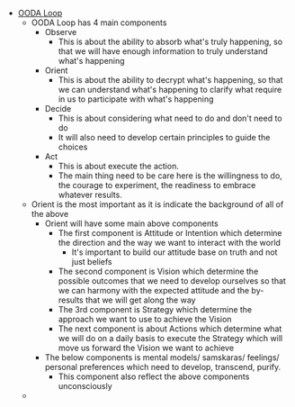 - [OODA Loop](<OODA Loop.md>)
    - OODA Loop has 4 main components
        - Observe
            - This is about the ability to absorb what's truly happening, so that we will have enough information to truly understand what's happening
        - Orient
            - This is about the ability to decrypt what's happening, so that we can understand what's happening to clarify what require in us to participate with what's happening
        - Decide
            - This is about considering what need to do and don't need to do
            - It will also need to develop certain principles to guide the choices
        - Act
            - This is about execute the action.
            - The main thing need to be care here is the willingness to do, the courage to experiment, the readiness to embrace whatever results.
    - Orient is the most important as it is indicate the background of all of the above
        - Orient will have some main above components
            - The first component is Attitude or Intention which determine the direction and the way we want to interact with the world
                - It's important to build our attitude base on truth and not just beliefs
            - The second component is Vision which determine the possible outcomes that we need to develop ourselves so that we can harmony with the expected attitude and the by-results that we will get along the way
            - The 3rd component is Strategy which determine the approach we want to use to achieve the Vision 
            - The next component is about Actions which determine what we will do on a daily basis to execute the Strategy which will move us forward the Vision we want to achieve
        - The below components is mental models/ samskaras/ feelings/ personal preferences which need to develop, transcend, purify.
            - This component also reflect the above components unconsciously
    - 
